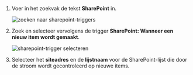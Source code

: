 1. Voer in het zoekvak de tekst **SharePoint** in.
   
    ![zoeken naar sharepoint-triggers](includes/media/modern-approvals/search-for-sharepoint.png)
2. Zoek en selecteer vervolgens de trigger **SharePoint: Wanneer een nieuw item wordt gemaakt**.
   
    ![sharepoint-trigger selecteren](includes/media/modern-approvals/select-sharepoint-new-item.png)
3. Selecteer het **siteadres** en de **lijstnaam** voor de SharePoint-lijst die door de stroom wordt gecontroleerd op nieuwe items.

